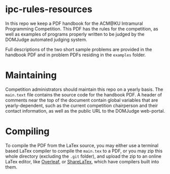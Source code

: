 # ipc-rules-resources

In this repo we keep a PDF handbook for the ACM@KU Intramural Programming Competition. This PDF has the rules for the competition, as well as examples of programs properly written to be judged by the DOMJudge automated judging system. 

Full descriptions of the two short sample problems are provided in the handbook PDF and in problem PDFs residing in the ``examples`` folder.

# Maintaining

Competition administrators should maintain this repo on a yearly basis. The ``main.text`` file contains the source code for the handbook PDF. A header of comments near the top of the document contain global variables that are yearly-dependent, such as the current competition chairperson and their contact information, as well as the public URL to the DOMJudge web-portal.

# Compiling

To compile the PDF from the LaTex source, you may either use a terminal based LaTex compiler to compile the ``main.tex`` to a PDF, or you may zip this whole directory (excluding the ``.git`` folder), and upload the zip to an online LaTex editor, like [Overleaf](https://www.overleaf.com/), or [ShareLaTex](https://www.sharelatex.com/), which have compilers built into them. 

